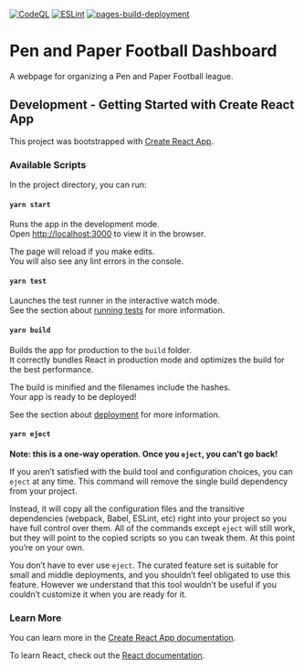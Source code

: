 [![CodeQL](https://github.com/alexashea/pnp-football-dashboard/actions/workflows/github-code-scanning/codeql/badge.svg)](https://github.com/alexashea/pnp-football-dashboard/actions/workflows/github-code-scanning/codeql)
[![ESLint](https://github.com/alexashea/pnp-football-dashboard/actions/workflows/eslint.yml/badge.svg)](https://github.com/alexashea/pnp-football-dashboard/actions/workflows/eslint.yml)
[![pages-build-deployment](https://github.com/alexashea/pnp-football-dashboard/actions/workflows/pages/pages-build-deployment/badge.svg)](https://github.com/alexashea/pnp-football-dashboard/actions/workflows/pages/pages-build-deployment)

# Pen and Paper Football Dashboard
A webpage for organizing a Pen and Paper Football league.

## Development - Getting Started with Create React App

This project was bootstrapped with [Create React App](https://github.com/facebook/create-react-app).

### Available Scripts

In the project directory, you can run:

#### `yarn start`

Runs the app in the development mode.\
Open [http://localhost:3000](http://localhost:3000) to view it in the browser.

The page will reload if you make edits.\
You will also see any lint errors in the console.

#### `yarn test`

Launches the test runner in the interactive watch mode.\
See the section about [running tests](https://facebook.github.io/create-react-app/docs/running-tests) for more information.

#### `yarn build`

Builds the app for production to the `build` folder.\
It correctly bundles React in production mode and optimizes the build for the best performance.

The build is minified and the filenames include the hashes.\
Your app is ready to be deployed!

See the section about [deployment](https://facebook.github.io/create-react-app/docs/deployment) for more information.

#### `yarn eject`

**Note: this is a one-way operation. Once you `eject`, you can’t go back!**

If you aren’t satisfied with the build tool and configuration choices, you can `eject` at any time. This command will remove the single build dependency from your project.

Instead, it will copy all the configuration files and the transitive dependencies (webpack, Babel, ESLint, etc) right into your project so you have full control over them. All of the commands except `eject` will still work, but they will point to the copied scripts so you can tweak them. At this point you’re on your own.

You don’t have to ever use `eject`. The curated feature set is suitable for small and middle deployments, and you shouldn’t feel obligated to use this feature. However we understand that this tool wouldn’t be useful if you couldn’t customize it when you are ready for it.

### Learn More

You can learn more in the [Create React App documentation](https://facebook.github.io/create-react-app/docs/getting-started).

To learn React, check out the [React documentation](https://reactjs.org/).
